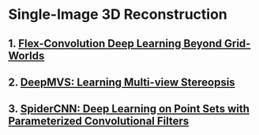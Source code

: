# Single-Image 3D Reconstruction

## 1. [Flex-Convolution Deep Learning Beyond Grid-Worlds](https://arxiv.org/pdf/1803.07289.pdf)
## 2. [DeepMVS: Learning Multi-view Stereopsis](https://arxiv.org/pdf/1804.00650.pdf)
## 3. [SpiderCNN: Deep Learning on Point Sets with Parameterized Convolutional Filters](https://arxiv.org/pdf/1803.11527.pdf)
